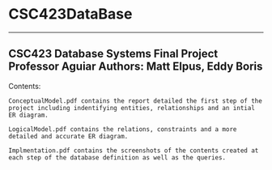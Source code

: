 # CSC423DataBase
---------------------------------------------------------------------------------------------------------------------------------------------------------
CSC423 Database Systems Final Project
Professor Aguiar
Authors: Matt Elpus, Eddy Boris
---------------------------------------------------------------------------------------------------------------------------------------------------------
Contents: 

    ConceptualModel.pdf contains the report detailed the first step of the project including indentifying entities, relationships and an intial ER diagram. 

    LogicalModel.pdf contains the relations, constraints and a more detailed and accurate ER diagram.

    Implmentation.pdf contains the screenshots of the contents created at each step of the database definition as well as the queries. 